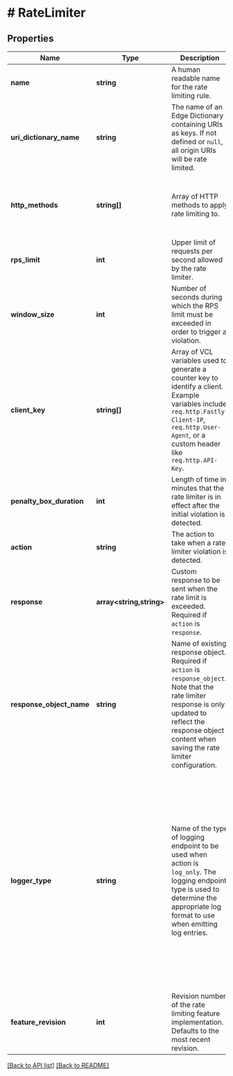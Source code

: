 # # RateLimiter

## Properties

Name | Type | Description | Notes
------------ | ------------- | ------------- | -------------
**name** | **string** | A human readable name for the rate limiting rule. | [optional] 
**uri_dictionary_name** | **string** | The name of an Edge Dictionary containing URIs as keys. If not defined or `null`, all origin URIs will be rate limited. | [optional] 
**http_methods** | **string[]** | Array of HTTP methods to apply rate limiting to. | [optional]  [one of: 'HEAD', 'OPTIONS', 'GET', 'POST', 'PUT', 'PATCH', 'DELETE', 'TRACE']
**rps_limit** | **int** | Upper limit of requests per second allowed by the rate limiter. | [optional] 
**window_size** | **int** | Number of seconds during which the RPS limit must be exceeded in order to trigger a violation. | [optional]  [one of: 1, 10, 60]
**client_key** | **string[]** | Array of VCL variables used to generate a counter key to identify a client. Example variables include `req.http.Fastly-Client-IP`, `req.http.User-Agent`, or a custom header like `req.http.API-Key`. | [optional] 
**penalty_box_duration** | **int** | Length of time in minutes that the rate limiter is in effect after the initial violation is detected. | [optional] 
**action** | **string** | The action to take when a rate limiter violation is detected. | [optional]  [one of: 'response', 'response_object', 'log_only']
**response** | **array&lt;string,string&gt;** | Custom response to be sent when the rate limit is exceeded. Required if `action` is `response`. | [optional] 
**response_object_name** | **string** | Name of existing response object. Required if `action` is `response_object`. Note that the rate limiter response is only updated to reflect the response object content when saving the rate limiter configuration. | [optional] 
**logger_type** | **string** | Name of the type of logging endpoint to be used when action is `log_only`. The logging endpoint type is used to determine the appropriate log format to use when emitting log entries. | [optional]  [one of: 'azureblob', 'bigquery', 'cloudfiles', 'datadog', 'digitalocean', 'elasticsearch', 'ftp', 'gcs', 'googleanalytics', 'heroku', 'honeycomb', 'http', 'https', 'kafka', 'kinesis', 'logentries', 'loggly', 'logshuttle', 'newrelic', 'openstack', 'papertrail', 'pubsub', 's3', 'scalyr', 'sftp', 'splunk', 'stackdriver', 'sumologic', 'syslog']
**feature_revision** | **int** | Revision number of the rate limiting feature implementation. Defaults to the most recent revision. | [optional] 


[[Back to API list]](../../README.md#endpoints) [[Back to README]](../../README.md)
